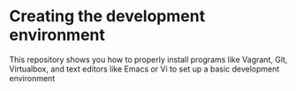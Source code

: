 # Creating the development environment

This repository shows you how to properly install programs like Vagrant, Git, Virtualbox, and text editors like Emacs or Vi to set up a basic development environment
